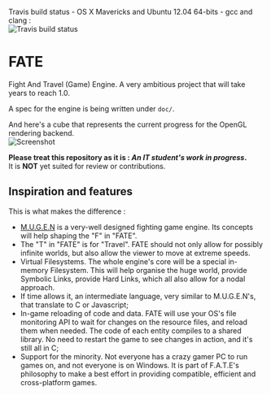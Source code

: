 Travis build status - OS X Mavericks and Ubuntu 12.04 64-bits - gcc and clang :  
![Travis build status](https://travis-ci.org/yoanlcq/FATE.svg?branch=master)

# FATE
Fight And Travel (Game) Engine. A very ambitious project that will take years to reach 1.0.
  
A spec for the engine is being written under `doc/`.
  
And here's a cube that represents the current progress for the OpenGL rendering backend.  
![Screenshot](http://yoanlecoq.com/dl/fatewip.png)
  
  
**Please treat this repository as it is : _An IT student's work in progress_.**  
It is **NOT** yet suited for review or contributions.  

## Inspiration and features
This is what makes the difference :
- [M.U.G.E.N](https://en.wikipedia.org/wiki/M.U.G.E.N) is a very-well designed fighting game engine. Its concepts will help shaping the "F" in "FATE".
- The "T" in "FATE" is for "Travel". FATE should not only allow for possibly infinite worlds, but also allow the viewer to move at extreme speeds.
- Virtual Filesystems. The whole engine's core will be a special in-memory Filesystem. This will help organise the huge world, provide Symbolic Links, provide Hard Links, which all also allow for a nodal approach.
- If time allows it, an intermediate language, very similar to M.U.G.E.N's, that translate to C or Javascript;
- In-game reloading of code and data. FATE will use your OS's file monitoring API to wait for changes on the resource files, and reload them when needed. The code of each entity compiles to a shared library. No need to restart the game to see changes in action, and it's still all in C;
- Support for the minority. Not everyone has a crazy gamer PC to run games on, and not everyone is on Windows. It is part of F.A.T.E's philosophy to make a best effort in providing compatible, efficient and cross-platform games.
